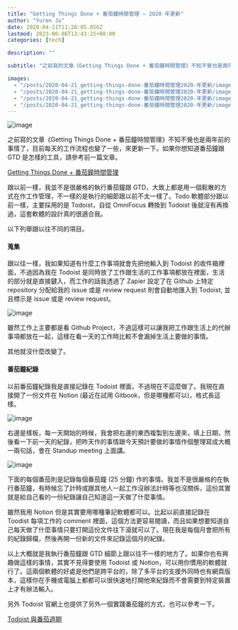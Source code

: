 ```yaml
---
title: "Getting Things Done + 番茄鐘時間管理 — 2020 年更新"
author: "Yuren Ju"
date: 2020-04-21T11:28:05.856Z
lastmod: 2023-06-06T13:43:25+08:00
categories: [tech]

description: ""

subtitle: "之前寫的文章《Getting Things Done + 番茄鐘時間管理》不知不覺也是兩年前的事情了，目前每天的工作流程也變了一些，來更新一下。如果你想知道番茄鐘跟 GTD 是怎樣的工具，請參考前一篇文章。"

images:
  - "/posts/2020-04-21_getting-things-done-番茄鐘時間管理2020-年更新/images/1.png"
  - "/posts/2020-04-21_getting-things-done-番茄鐘時間管理2020-年更新/images/2.png"
  - "/posts/2020-04-21_getting-things-done-番茄鐘時間管理2020-年更新/images/3.png"
  - "/posts/2020-04-21_getting-things-done-番茄鐘時間管理2020-年更新/images/4.gif"
---
```


![image](/posts/2020-04-21_getting-things-done-番茄鐘時間管理2020-年更新/images/1.png#layoutTextWidth)

之前寫的文章《Getting Things Done + 番茄鐘時間管理》不知不覺也是兩年前的事情了，目前每天的工作流程也變了一些，來更新一下。如果你想知道番茄鐘跟 GTD 是怎樣的工具，請參考前一篇文章。

[Getting Things Done + 番茄鐘時間管理](/posts/2018-06-17_getting-things-done-%E7%95%AA%E8%8C%84%E9%90%98%E6%99%82%E9%96%93%E7%AE%A1%E7%90%86/)

跟以前一樣，我並不是很嚴格的執行番茄鐘跟 GTD，大致上都是用一個鬆散的方式在作工作管理，不一樣的是執行的細節跟以前不太一樣了。Todo 軟體部分跟以前一樣，主要採用的是 Todoist，自從 OmniFocus 轉換到 Todoist 後就沒有再換過，這套軟體的設計真的很適合我。

以下列舉跟以往不同的項目。

#### 蒐集

跟以往一樣，我如果知道有什麼工作事項就會先把他輸入到 Todoist 的收件箱裡面，不過因為我在 Todoist 是同時放了工作跟生活的工作事項都放在裡面，生活的部分就是直接鍵入，而工作的話我透過了 Zapier 設定了在 Github 上特定 repository 分配給我的 issue 或是 review request 則會自動地匯入到 Todoist, 並且標示是 issue 或是 review request。

![image](/posts/2020-04-21_getting-things-done-番茄鐘時間管理2020-年更新/images/2.png#layoutTextWidth)

雖然工作上主要都是看 Github Project，不過這樣可以讓我把工作跟生活上的代辦事項都放在一起，這樣在看一天的工作時比較不會漏掉生活上要做的事情。

其他就沒什麼改變了。

#### 番茄鐘紀錄

以前番茄鐘紀錄我是直接記錄在 Todoist 裡面，不過現在不這麼做了。我現在直接開了一份文件在 Notion (最近在試用 Gitbook，但是哪種都可以)，格式長這樣。

![image](/posts/2020-04-21_getting-things-done-番茄鐘時間管理2020-年更新/images/3.png#layoutTextWidth)

右邊是樣板，每一天開始的時候，我會把右邊的東西複製到左邊來，填上日期，然後看一下前一天的紀錄，把昨天作的事情跟今天預計要做的事情作個整理寫成大概一兩句話，會在 Standup meeting 上面講。

![image](/posts/2020-04-21_getting-things-done-番茄鐘時間管理2020-年更新/images/4.gif#layoutTextWidth)

下面的每個番茄則是記錄每個番茄鐘 (25 分鐘) 作的事情。我並不是很嚴格的在執行番茄鐘，有時候忘了計時或跟其他人一起工作沒辦法計時等也沒關係，這份其實就是給自己看的一份紀錄讓自己知道這一天做了什麼事情。

雖然我用 Notion 但是其實要用哪種筆記軟體都可以。比起以前直接記錄在 Toodist 每項工作的 comment 裡面，這個方法更容易閱讀，而且如果想要知道自己每天做了什麼事情只要打開這份文件往下滾就可以了。現在我是每個月會把所有的紀錄歸檔，然後再開一份新的文件來記錄這個月的紀錄。

以上大概就是我執行番茄鐘跟 GTD 細節上跟以往不一樣的地方了。如果你也有興趣做這樣的事情，其實不見得要使用 Todoist 或 Notion，可以用你慣用的軟體就行了。這兩個軟體的好處是他們是跨平台的，除了多平台的支援外同時也有網頁版本，這樣你在手機或電腦上都都可以很快速地打開他來紀錄而不會需要到特定裝置上才有辦法輸入。

另外 Todoist 官網上也提供了另外一個實踐番茄鐘的方式，也可以參考一下。

[Todoist 與番茄週期](https://get.todoist.help/hc/zh-tw/articles/210762349-Todoist%E8%88%87%E7%95%AA%E8%8C%84%E9%80%B1%E6%9C%9F)
